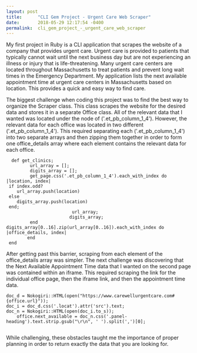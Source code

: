 ```yaml
---
layout: post
title:      "CLI Gem Project - Urgent Care Web Scraper"
date:       2018-05-29 12:17:54 -0400
permalink:  cli_gem_project_-_urgent_care_web_scraper
---
```


My first project in Ruby is a CLI application that scrapes the website of a company that provides urgent care. Urgent care is provided to patients that typically cannot wait until the next business day but are not experiencing an illness or injury that is life-threatening. Many urgent care centers are located throughout Massachusetts to treat patients and prevent long wait times in the Emergency Department. My application lists the next available appointment time at urgent care centers in Massachusetts based on location. This provides a quick and easy way to find care.

The biggest challenge when coding this project was to find the best way to organize the Scraper class. This class scrapes the website for the desired data and stores it in a separate Office class. All of the relevant data that I wanted was located under the node of ('.et_pb_column_1_4'). However, the relevant data for each office was located in two different ('.et_pb_column_1_4'). This required separating each ('.et_pb_column_1_4') into two separate arrays and then zipping them together in order to form one office_details array where each element contains the relevant data for each office. 


```
  def get_clinics;
 		 url_array = [];
		 digits_array = [];
 		 get_page.css('.et_pb_column_1_4').each_with_index do |location, index|
 if index.odd?
	url_array.push(location)
 else
 	digits_array.push(location)
 end;
 						 url_array;
 						digits_array;
 		 end
digits_array[0..16].zip(url_array[0..16]).each_with_index do |office_details, index|
 		end
 end 

 ```
 
After getting past this barrier, scraping from each element of the office_details array was simpler. The next challenge was discovering that the Next Available Appointment Time data that I wanted on the second page was contained within an iframe. This required scraping the link for the individual office page, then the iframe link, and then the appointment time data. 
			

```
doc_d = Nokogiri::HTML(open("https://www.carewellurgentcare.com#{office.url}"));
doc_i = doc_d.css('.locat').attr('src').text;
doc_n = Nokogiri::HTML(open(doc_i.to_s));
    office.next_available = doc_n.css('.panel-heading').text.strip.gsub("\r\n", ' ').split(',')[0]; 
		
```

		
While challenging, these obstacles taught me the importance of proper planning in order to return exactly the data that you are looking for.
	


